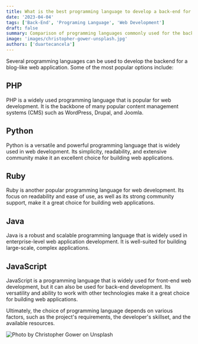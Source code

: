 ```yaml
---
title: What is the best programming language to develop a back-end for a blog-like web application?
date: '2023-04-04'
tags: ['Back-End', 'Programing Language', 'Web Development']
draft: false
summary: Comparison of programming languages commonly used for the back-end of blog-like web applications.
image: 'images/christopher-gower-unsplash.jpg'
authors: ['duartecancela']
---
```


Several programming languages can be used to develop the backend for a blog-like web application. Some of the most popular options include:

## PHP

PHP is a widely used programming language that is popular for web development. It is the backbone of many popular content management systems (CMS) such as WordPress, Drupal, and Joomla.

## Python

Python is a versatile and powerful programming language that is widely used in web development. Its simplicity, readability, and extensive community make it an excellent choice for building web applications.

## Ruby

Ruby is another popular programming language for web development. Its focus on readability and ease of use, as well as its strong community support, make it a great choice for building web applications.

## Java

Java is a robust and scalable programming language that is widely used in enterprise-level web application development. It is well-suited for building large-scale, complex applications.

## JavaScript

JavaScript is a programming language that is widely used for front-end web development, but it can also be used for back-end development. Its versatility and ability to work with other technologies make it a great choice for building web applications.


Ultimately, the choice of programming language depends on various factors, such as the project's requirements, the developer's skillset, and the available resources.

![Photo by Christopher Gower on Unsplash](images/christopher-gower-unsplash.jpg)

